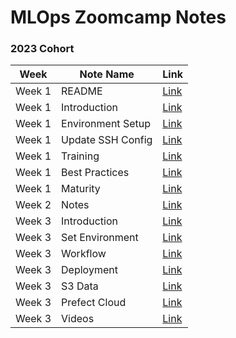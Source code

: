 # MLOps Zoomcamp Notes

### 2023 Cohort

| Week | Note Name | Link |
| --- | --- | --- |
| Week 1 | README | [Link](https://github.com/dimzachar/mlops-zoomcamp/blob/master/notes/Week_1/README.md) |
| Week 1 | Introduction | [Link](https://github.com/dimzachar/mlops-zoomcamp/blob/master/notes/Week_1/intro.md) |
| Week 1 | Environment Setup | [Link](https://github.com/dimzachar/mlops-zoomcamp/blob/master/notes/Week_1/env-setup.md) |
| Week 1 | Update SSH Config | [Link](https://github.com/dimzachar/mlops-zoomcamp/blob/master/notes/Week_1/update_ssh_config.md) |
| Week 1 | Training | [Link](https://github.com/dimzachar/mlops-zoomcamp/blob/master/notes/Week_1/training.md) |
| Week 1 | Best Practices | [Link](https://github.com/dimzachar/mlops-zoomcamp/blob/master/notes/Week_1/best-practices.md) |
| Week 1 | Maturity | [Link](https://github.com/dimzachar/mlops-zoomcamp/blob/master/notes/Week_1/maturity.md) |
| Week 2 | Notes | [Link](https://github.com/dimzachar/mlops-zoomcamp/blob/master/notes/Week_2/notes.md) |
| Week 3 | Introduction | [Link](https://github.com/dimzachar/mlops-zoomcamp/blob/master/notes/Week_3/intro.md) |
| Week 3 | Set Environment | [Link](https://github.com/dimzachar/mlops-zoomcamp/blob/master/notes/Week_3/set_environment.md) |
| Week 3 | Workflow | [Link](https://github.com/dimzachar/mlops-zoomcamp/blob/master/notes/Week_3/workflow.md) |
| Week 3 | Deployment | [Link](https://github.com/dimzachar/mlops-zoomcamp/blob/master/notes/Week_3/deploy.md) |
| Week 3 | S3 Data | [Link](https://github.com/dimzachar/mlops-zoomcamp/blob/master/notes/Week_3/s3_data.md) |
| Week 3 | Prefect Cloud | [Link](https://github.com/dimzachar/mlops-zoomcamp/blob/master/notes/Week_3/prefect_cloud.md) |
| Week 3 | Videos | [Link](https://github.com/dimzachar/mlops-zoomcamp/tree/master/notes/Week_3/videos) |
